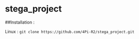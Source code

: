 # stega_project

##Installation :

Linux :
```git clone https://github.com/4Pi-R2/stega_project.git```
